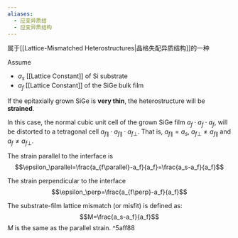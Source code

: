 ```yaml
---
aliases:
  - 应变异质结
  - 应变异质结构
---
```

属于[[Lattice-Mismatched Heterostructures|晶格失配异质结构]]的一种

Assume
- $a_s$ [[Lattice Constant]] of Si substrate
- $a_f$ [[Lattice Constant]] of the SiGe bulk film

If the epitaxially grown SiGe is **very thin**, the heterostructure will be **strained**.

In this case, the normal cubic unit cell of the grown SiGe film $a_f\cdot a_f\cdot a_f$, will be distorted to a tetragonal cell $a_{f\parallel}\cdot a_{f\parallel}\cdot a_{f\perp}$. That is, $a_{f\parallel}=a_s$, $a_{f\perp}\neq a_{f\parallel}$ and $a_f\neq a_{f\perp}$.

The strain parallel to the interface is $$\epsilon_\parallel=\frac{a_{f\parallel}-a_f}{a_f}=\frac{a_s-a_f}{a_f}$$

The strain perpendicular to the interface $$\epsilon_\perp=\frac{a_{f\perp}-a_f}{a_f}$$

The substrate-film lattice mismatch (or misfit) is defined as: $$M=\frac{a_s-a_f}{a_f}$$$M$ is the same as the parallel strain. ^5aff88